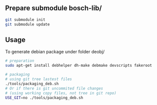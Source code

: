 ## Prepare submodule bosch-lib/
```bash
git submodule init
git submodule update
```

## Usage
To generate debian package under folder deobj/
```bash
# preparation
sudo apt-get install debhelper dh-make debmake devscripts fakeroot

# packaging
# using git tree lastest files
./tools/packaging_deb.sh
# Or if there is git uncommited file changes
# (using working copy files, not tree in git repo)
USE_GIT=no ./tools/packaging_deb.sh
```
